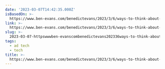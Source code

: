 ```yaml
---
date: '2023-03-07T14:42:35.000Z'
isBasedOn: >-
  https://www.ben-evans.com/benedictevans/2023/3/6/ways-to-think-about-amazon-advertising
link: >-
  https://www.ben-evans.com/benedictevans/2023/3/6/ways-to-think-about-amazon-advertising
slug: >-
  2023-03-07-httpswwwben-evanscombenedictevans202336ways-to-think-about-amazon-advertising
tags:
  - ad tech
  - tech
title: >-
  https://www.ben-evans.com/benedictevans/2023/3/6/ways-to-think-about-amazon-advertising
---
```


